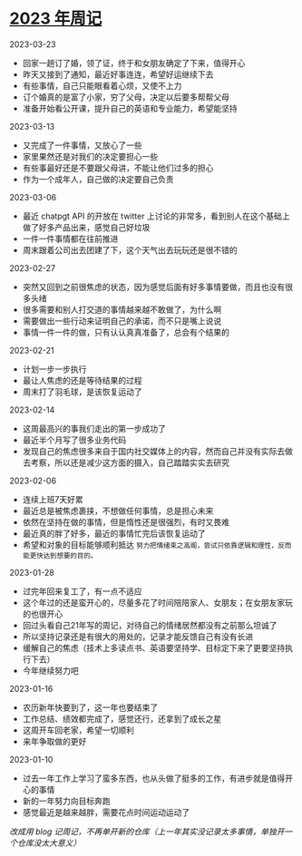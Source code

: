 # [2023 年周记](https://github.com/GeorgeCh2/blog/issues/15)

2023-03-23
* 回家一趟订了婚，领了证，终于和女朋友确定了下来，值得开心
* 昨天又接到了通知，最近好事连连，希望好运继续下去
* 有些事情，自己只能眼看着心烦，又使不上力
* 订个婚真的是富了小家，穷了父母，决定以后要多帮帮父母
* 准备开始看公开课，提升自己的英语和专业能力，希望能坚持

2023-03-13
* 又完成了一件事情，又放心了一些
* 家里果然还是对我们的决定要担心一些
* 有些事最好还是不要跟父母讲，不能让他们过多的担心
* 作为一个成年人，自己做的决定要自己负责

2023-03-06
* 最近 chatpgt API 的开放在 twitter 上讨论的非常多，看到别人在这个基础上做了好多产品出来，感觉自己好垃圾
* 一件一件事情都在往前推进
* 周末跟着公司出去团建了下，这个天气出去玩玩还是很不错的

2023-02-27
* 突然又回到之前很焦虑的状态，因为感觉后面有好多事情要做，而且也没有很多头绪
* 很多需要和别人打交道的事情越来越不敢做了，为什么啊
* 需要做出一些行动来证明自己的承诺，而不只是嘴上说说
* 事情一件一件的做，只有认认真真准备了，总会有个结果的

2023-02-21
* 计划一步一步执行
* 最让人焦虑的还是等待结果的过程
* 周末打了羽毛球，是该恢复运动了

2023-02-14
* 这周最高兴的事我们走出的第一步成功了
* 最近半个月写了很多业务代码
* 发现自己的焦虑很多来自于国内社交媒体上的内容，然而自己并没有实际去做去考察，所以还是减少这方面的摄入，自己踏踏实实去研究

2023-02-06
* 连续上班7天好累
* 最近总是被焦虑裹挟，不想做任何事情，总是担心未来
* 依然在坚持在做的事情，但是惰性还是很强烈，有时又畏难
* 最近真的胖了好多，最近的事情忙完后该恢复运动了
* 希望和对象的目标能够顺利抵达
`努力把情绪束之高阁，尝试只依靠逻辑和理性，反而能更快达到想要的目的。`

2023-01-28
* 过完年回来复工了，有一点不适应
* 这个年过的还是蛮开心的，尽量多花了时间陪陪家人、女朋友；在女朋友家玩的也很开心
* 回过头看自己21年写的周记，对待自己的情绪居然都没有之前那么坦诚了
* 所以坚持记录还是有很大的用处的，记录才能反馈自己有没有长进
* 缓解自己的焦虑（技术上多读点书、英语要坚持学、目标定下来了更要坚持执行下去）
* 今年继续努力吧
  
2023-01-16
* 农历新年快要到了，这一年也要结束了
* 工作总结、绩效都完成了，感觉还行，还拿到了成长之星
* 这周开车回老家，希望一切顺利
* 来年争取做的更好
  
2023-01-10
* 过去一年工作上学习了蛮多东西，也从头做了挺多的工作，有进步就是值得开心的事情
* 新的一年努力向目标奔跑
* 感觉最近是越来越胖，需要花点时间运动运动了

*改成用 blog 记周记，不再单开新的仓库（上一年其实没记录太多事情，单独开一个仓库没太大意义）*